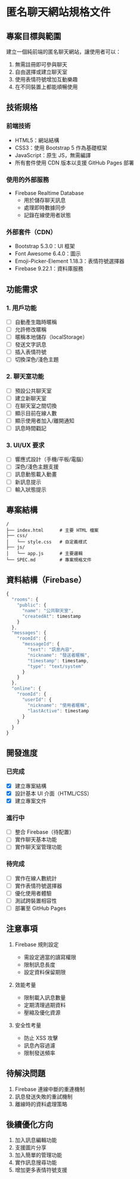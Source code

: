 # 匿名聊天網站規格文件

## 專案目標與範圍
建立一個純前端的匿名聊天網站，讓使用者可以：
1. 無需註冊即可參與聊天
2. 自由選擇或建立聊天室
3. 使用表情符號增加互動樂趣
4. 在不同裝置上都能順暢使用

## 技術規格
### 前端技術
- HTML5：網站結構
- CSS3：使用 Bootstrap 5 作為基礎框架
- JavaScript：原生 JS，無需編譯
- 所有套件使用 CDN 版本以支援 GitHub Pages 部署

### 使用的外部服務
- Firebase Realtime Database
  - 用於儲存聊天訊息
  - 處理即時數據同步
  - 記錄在線使用者狀態

### 外部套件（CDN）
- Bootstrap 5.3.0：UI 框架
- Font Awesome 6.4.0：圖示
- Emoji-Picker-Element 1.18.3：表情符號選擇器
- Firebase 9.22.1：資料庫服務

## 功能需求
### 1. 用戶功能
- [ ] 自動產生臨時暱稱
- [ ] 允許修改暱稱
- [ ] 暱稱本地儲存（localStorage）
- [ ] 發送文字訊息
- [ ] 插入表情符號
- [ ] 切換深色/淺色主題

### 2. 聊天室功能
- [ ] 預設公共聊天室
- [ ] 建立新聊天室
- [ ] 在聊天室之間切換
- [ ] 顯示目前在線人數
- [ ] 顯示使用者加入/離開通知
- [ ] 訊息時間戳記

### 3. UI/UX 要求
- [ ] 響應式設計（手機/平板/電腦）
- [ ] 深色/淺色主題支援
- [ ] 訊息動態載入動畫
- [ ] 新訊息提示
- [ ] 輸入狀態提示

## 專案結構
```
/
├── index.html      # 主要 HTML 檔案
├── css/
│   └── style.css   # 自定義樣式
├── js/
│   └── app.js      # 主要邏輯
└── SPEC.md         # 專案規格文件
```

## 資料結構（Firebase）
```javascript
{
  "rooms": {
    "public": {
      "name": "公共聊天室",
      "createdAt": timestamp
    }
  },
  "messages": {
    "roomId": {
      "messageId": {
        "text": "訊息內容",
        "nickname": "發送者暱稱",
        "timestamp": timestamp,
        "type": "text/system"
      }
    }
  },
  "online": {
    "roomId": {
      "userId": {
        "nickname": "使用者暱稱",
        "lastActive": timestamp
      }
    }
  }
}
```

## 開發進度
### 已完成
- [x] 建立專案結構
- [x] 設計基本 UI 介面（HTML/CSS）
- [x] 建立專案文件

### 進行中
- [ ] 整合 Firebase（待配置）
- [ ] 實作聊天基本功能
- [ ] 實作聊天室管理功能

### 待完成
- [ ] 實作在線人數統計
- [ ] 實作表情符號選擇器
- [ ] 優化使用者體驗
- [ ] 測試跨裝置相容性
- [ ] 部署至 GitHub Pages

## 注意事項
1. Firebase 規則設定
   - 需設定適當的讀寫權限
   - 限制訊息長度
   - 設定資料保留期限

2. 效能考量
   - 限制載入訊息數量
   - 定期清理過期資料
   - 壓縮及優化資源

3. 安全性考量
   - 防止 XSS 攻擊
   - 訊息內容過濾
   - 限制發送頻率

## 待解決問題
1. Firebase 連線中斷的重連機制
2. 訊息發送失敗的重試機制
3. 離線時的資料處理策略

## 後續優化方向
1. 加入訊息編輯功能
2. 支援圖片分享
3. 加入簡單的管理功能
4. 實作訊息搜尋功能
5. 增加更多表情符號支援